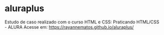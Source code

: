 # aluraplus
Estudo de caso realizado com o curso HTML e CSS: Praticando HTML/CSS - ALURA
Acesse em: https://rayannematos.github.io/aluraplus/
